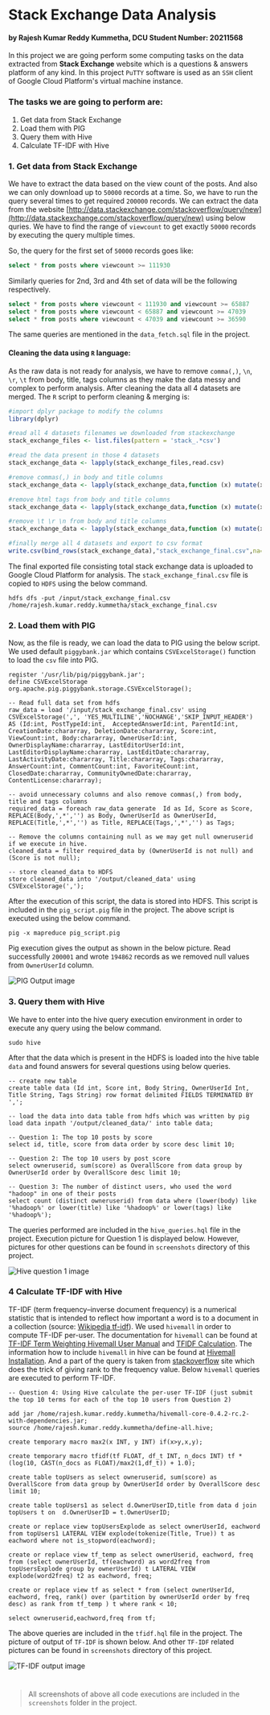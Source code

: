 # Stack Exchange Data Analysis
#### by Rajesh Kumar Reddy Kummetha, DCU Student Number: 20211568
In this project we are going perform some computing tasks on the data extracted from **Stack Exchange** website which is a questions & answers platform of any kind. In this project `PuTTY` software is used as an `SSH` client of Google Cloud Platform's virtual machine instance.
### The tasks we are going to perform are:
1. Get data from Stack Exchange
2. Load them with PIG
3. Query them with Hive
4. Calculate TF-IDF with Hive

### 1. Get data from Stack Exchange
We have to extract the data based on the view count of the posts. And also we can only download up to `50000` records at a time. So, we have to run the query several times to get required `200000` records. We can extract the data from the website [http://data.stackexchange.com/stackoverflow/query/new](http://data.stackexchange.com/stackoverflow/query/new) using below quries. We have to find the range of `viewcount` to get exactly `50000` records by executing the query multiple times.

So, the query for the first set of `50000` records goes like:
```sql
select * from posts where viewcount >= 111930
```
Similarly queries for 2nd, 3rd and 4th set of data will be the following respectively.

```sql
select * from posts where viewcount < 111930 and viewcount >= 65887
select * from posts where viewcount < 65887 and viewcount >= 47039
select * from posts where viewcount < 47039 and viewcount >= 36590
```
The same queries are mentioned in the `data_fetch.sql` file in the project. 
#### Cleaning the data using `R` language:
As the raw data is not ready for analysis, we have to remove `comma(,)`, `\n`, `\r`, `\t` from body, title, tags columns as they make the data messy and complex to perform analysis. After cleaning the data all 4 datasets are merged. The `R` script to perform cleaning & merging is:
````R
#import dplyr package to modify the columns
library(dplyr)

#read all 4 datasets filenames we downloaded from stackexchange
stack_exchange_files <- list.files(pattern = 'stack_.*csv')

#read the data present in those 4 datasets
stack_exchange_data <- lapply(stack_exchange_files,read.csv)

#remove commas(,) in body and title columns
stack_exchange_data <- lapply(stack_exchange_data,function (x) mutate(x,Body=gsub(","," ",Body),Title=gsub(","," ",Title)))

#remove html tags from body and title columns
stack_exchange_data <- lapply(stack_exchange_data,function (x) mutate(x,Body=gsub("<.*?>"," ",Body),Title=gsub("<.*?>"," ",Title)))

#remove \t \r \n from body and title columns
stack_exchange_data <- lapply(stack_exchange_data,function (x) mutate(x,Body=gsub("\\t*\\r*\\n*\\s+"," ",Body),Title=gsub("\\t*\\r*\\n*\\s+"," ",Title)))

#finally merge all 4 datasets and export to csv format
write.csv(bind_rows(stack_exchange_data),"stack_exchange_final.csv",na="",row.names=FALSE)
````
The final exported file consisting total stack exchange data is uploaded to Google Cloud Platform for analysis. The `stack_exchange_final.csv` file is copied to `HDFS` using the below command.
````
hdfs dfs -put /input/stack_exchange_final.csv /home/rajesh.kumar.reddy.kummetha/stack_exchange_final.csv
````
### 2. Load them with PIG
Now, as the file is ready, we can load the data to PIG using the below script. We used default `piggybank.jar` which contains `CSVExcelStorage()` function to load the `csv` file into PIG.
````pig
register '/usr/lib/pig/piggybank.jar';
define CSVExcelStorage org.apache.pig.piggybank.storage.CSVExcelStorage();

-- Read full data set from hdfs
raw_data = load '/input/stack_exchange_final.csv' using CSVExcelStorage(',', 'YES_MULTILINE','NOCHANGE','SKIP_INPUT_HEADER') AS (Id:int, PostTypeId:int,  AcceptedAnswerId:int, ParentId:int, CreationDate:chararray, DeletionDate:chararray, Score:int, ViewCount:int, Body:chararray, OwnerUserId:int, OwnerDisplayName:chararray, LastEditorUserId:int, LastEditorDisplayName:chararray, LastEditDate:chararray, LastActivityDate:chararray, Title:chararray, Tags:chararray, AnswerCount:int, CommentCount:int, FavoriteCount:int, ClosedDate:chararray, CommunityOwnedDate:chararray, ContentLicense:chararray);

-- avoid unnecessary columns and also remove commas(,) from body, title and tags columns
required_data = foreach raw_data generate  Id as Id, Score as Score, REPLACE(Body,',*','') as Body, OwnerUserId as OwnerUserId, REPLACE(Title,',*','') as Title, REPLACE(Tags,',*','') as Tags;

-- Remove the columns containing null as we may get null owneruserid if we execute in hive.
cleaned_data = filter required_data by (OwnerUserId is not null) and (Score is not null);

-- store cleaned_data to HDFS
store cleaned_data into '/output/cleaned_data' using CSVExcelStorage(',');
````
After the execution of this script, the data is stored into HDFS. This script is included in the `pig_script.pig` file in the project. The above script is executed using the below command.
````
pig -x mapreduce pig_script.pig
````
Pig execution gives the output as shown in the below picture. Read successfully `200001` and wrote `194862` records as we removed null values from `OwnerUserId` column.

![PIG Output image](/screenshots/pig/pig_execution_end.png)
### 3. Query them with Hive
We have to enter into the hive query execution environment in order to execute any query using the below command.
````
sudo hive
````
After that the data which is present in the HDFS is loaded into the hive table `data` and found answers for several questions using below queries.
````hql
-- create new table
create table data (Id int, Score int, Body String, OwnerUserId Int, Title String, Tags String) row format delimited FIELDS TERMINATED BY ',';

-- load the data into data table from hdfs which was written by pig
load data inpath '/output/cleaned_data/' into table data;

-- Question 1: The top 10 posts by score
select id, title, score from data order by score desc limit 10;

-- Question 2: The top 10 users by post score
select owneruserid, sum(score) as OverallScore from data group by OwnerUserId order by OverallScore desc limit 10;

-- Question 3: The number of distinct users, who used the word "hadoop" in one of their posts
select count (distinct owneruserid) from data where (lower(body) like '%hadoop%' or lower(title) like '%hadoop%' or lower(tags) like '%hadoop%');
````
The queries performed are included in the `hive_queries.hql` file in the project.
Execution picture for Question 1 is displayed below. However, pictures for other questions can be found in `screenshots` directory of this project.

![Hive question 1 image](/screenshots/hive/hive_question1.png)
### 4 Calculate TF-IDF with Hive
TF-IDF (term frequency–inverse document frequency) is a numerical statistic that is intended to reflect how important a word is to a document in a collection (source: [Wikipedia tf-idf](https://en.wikipedia.org/wiki/Tf%E2%80%93idf)). We used `hivemall` in order to compute TF-IDF per-user. The documentation for `hivemall` can be found at [TF-IDF Term Weighting Hivemall User Manual](https://hivemall.incubator.apache.org/userguide/ft_engineering/tfidf.html) and [TFIDF Calculation](https://github.com/myui/hivemall/wiki/TFIDF-calculation). The information how to include `hivemall` in hive can be found at [Hivemall Installation](https://github.com/myui/hivemall/wiki/Installation). And a part of the query is taken from [stackoverflow](https://stackoverflow.com/a/176985) site which does the trick of giving rank to the frequency value. Below `hivemall` queries are executed to perform TF-IDF.

````hql
-- Question 4: Using Hive calculate the per-user TF-IDF (just submit the top 10 terms for each of the top 10 users from Question 2)

add jar /home/rajesh.kumar.reddy.kummetha/hivemall-core-0.4.2-rc.2-with-dependencies.jar;
source /home/rajesh.kumar.reddy.kummetha/define-all.hive;

create temporary macro max2(x INT, y INT) if(x>y,x,y);

create temporary macro tfidf(tf FLOAT, df_t INT, n_docs INT) tf * (log(10, CAST(n_docs as FLOAT)/max2(1,df_t)) + 1.0);

create table topUsers as select owneruserid, sum(score) as OverallScore from data group by OwnerUserId order by OverallScore desc limit 10;

create table topUsers1 as select d.OwnerUserID,title from data d join topUsers t on  d.OwnerUserID = t.OwnerUserID;

create or replace view topUsersExplode as select ownerUserId, eachword from topUsers1 LATERAL VIEW explode(tokenize(Title, True)) t as eachword where not is_stopword(eachword);

create or replace view tf_temp as select ownerUserid, eachword, freq from (select ownerUserId, tf(eachword) as word2freq from topUsersExplode group by ownerUserId) t LATERAL VIEW explode(word2freq) t2 as eachword, freq;

create or replace view tf as select * from (select ownerUserId, eachword, freq, rank() over (partition by ownerUserId order by freq desc) as rank from tf_temp ) t where rank < 10;

select owneruserid,eachword,freq from tf;
````
The above queries are included in the `tfidf.hql` file in the project.
The picture of output of `TF-IDF` is shown below. And other `TF-IDF` related pictures can be found in `screenshots` directory of this project.

![TF-IDF output image](/screenshots/tfidf/tfidf_output_out.png)
#

> All screenshots of above all code executions are included in the `screenshots` folder in the project.